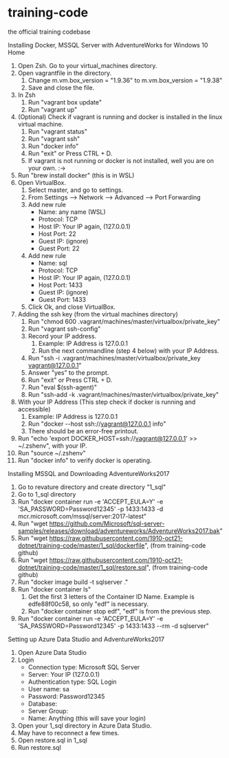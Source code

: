 # training-code
the official training codebase

Installing Docker, MSSQL Server with AdventureWorks for Windows 10 Home

1. Open Zsh.  Go to your virtual_machines directory.
2. Open vagrantfile in the directory.
    1. Change m.vm.box_version = "1.9.36" to m.vm.box_version = "1.9.38"
    2. Save and close the file.
3. In Zsh
    1. Run "vagrant box update"
    2. Run "vagrant up"    
4. (Optional) Check if vagrant is running and docker is installed in the linux virtual machine.
    1. Run "vagrant status"
    2. Run "vagrant ssh"
    3. Run "docker info"
    4. Run "exit" or Press CTRL + D.
    5. If vagrant is not running or docker is not installed, well you are on your own. :->
5. Run "brew install docker" (this is in WSL)
6. Open VirtualBox.
    1. Select master, and go to settings.
    2. From Settings --> Network --> Advanced --> Port Forwarding
    3. Add new rule
        * Name: any name (WSL)
        * Protocol: TCP
        * Host IP: Your IP again, (127.0.0.1)
        * Host Port: 22
        * Guest IP: (ignore)
        * Guest Port: 22
    4. Add new rule
        * Name: sql
        * Protocol: TCP
        * Host IP: Your IP again, (127.0.0.1)
        * Host Port: 1433
        * Guest IP: (ignore)
        * Guest Port: 1433
    5. Click Ok, and close VirtualBox.
7. Adding the ssh key (from the virtual machines directory)
    1. Run "chmod 600 .vagrant/machines/master/virtualbox/private_key"
    2. Run "vagrant ssh-config"
    3. Record your IP address.
        1. Example: IP Address is 127.0.0.1
        2. Run the next commandline (step 4 below) with your IP Address.
    4. Run "ssh -i .vagrant/machines/master/virtualbox/private_key vagrant@127.0.0.1"
    5. Answer "yes" to the prompt.
    6. Run "exit" or Press CTRL + D.
    7. Run "eval $(ssh-agent)" 
    8. Run "ssh-add -k .vagrant/machines/master/virtualbox/private_key"
8. With your IP Address (This step check if docker is running and accessible)
    1. Example: IP Address is 127.0.0.1
    2. Run "docker --host ssh://vagrant@127.0.0.1 info"
    3. There should be an error-free printout.
9. Run "echo 'export DOCKER_HOST=ssh://vagrant@127.0.0.1' >> ~/.zshenv", with your IP.
10. Run "source ~/.zshenv"
11. Run "docker info" to verify docker is operating.

Installing MSSQL and Downloading AdventureWorks2017
1. Go to revature directory and create directory "1_sql"
2. Go to 1_sql directory
3. Run "docker container run -e 'ACCEPT_EULA=Y' -e 'SA_PASSWORD=Password12345' -p 1433:1433 -d mcr.microsoft.com/mssql/server:2017-latest"
4. Run "wget https://github.com/Microsoft/sql-server-samples/releases/download/adventureworks/AdventureWorks2017.bak"
5. Run "wget https://raw.githubusercontent.com/1910-oct21-dotnet/training-code/master/1_sql/dockerfile", (from training-code github)
6. Run "wget https://raw.githubusercontent.com/1910-oct21-dotnet/training-code/master/1_sql/restore.sql", (from training-code github)
7. Run "docker image build -t sqlserver ."
8. Run "docker container ls"
    1. Get the first 3 letters of the Container ID Name.  Example is edfe88f00c58, so only "edf" is necessary.
    2. Run "docker container stop edf", "edf" is from the previous step.
10. Run "docker container run -e 'ACCEPT_EULA=Y' -e 'SA_PASSWORD=Password12345' -p 1433:1433 --rm -d sqlserver"

Setting up Azure Data Studio and AdventureWorks2017
1. Open Azure Data Studio
2. Login
    * Connection type: Microsoft SQL Server
    * Server: Your IP (127.0.0.1)
    * Authentication type: SQL Login
    * User name: sa
    * Password: Password12345
    * Database: <Default>
    * Server Group: <Default>
    * Name: Anything (this will save your login) 
3. Open your 1_sql directory in Azure Data Studio.
4. May have to reconnect a few times.
5. Open restore.sql in 1_sql
6. Run restore.sql
